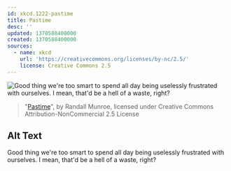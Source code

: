 ```yaml
---
id: xkcd.1222-pastime
title: Pastime
desc: ''
updated: 1370588400000
created: 1370588400000
sources:
  - name: xkcd
    url: 'https://creativecommons.org/licenses/by-nc/2.5/'
    license: Creative Commons 2.5
---
```

![Good thing we're too smart to spend all day being uselessly frustrated with ourselves. I mean, that'd be a hell of a waste, right?](https://imgs.xkcd.com/comics/pastime.png)
> "[Pastime](https://xkcd.com/1222/)", by Randall Munroe, licensed under Creative Commons Attribution-NonCommercial 2.5 License

## Alt Text
Good thing we're too smart to spend all day being uselessly frustrated with ourselves. I mean, that'd be a hell of a waste, right?
